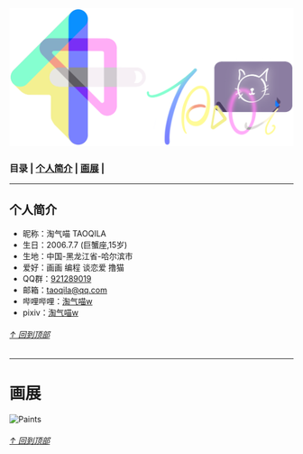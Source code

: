 <p id="0"></p>

![Headimage](https://raw.githubusercontent.com/TAOQILA/taoqila.github.io/b295ef7fffde769d0fbf316d90bb3f65d03a8ae7/all.png)
### 目录   | [个人简介](#1) | [画展](#2) |

<p id="1"></p>

---
## 个人简介
- 昵称：淘气喵 TAOQILA
- 生日：2006.7.7 (巨蟹座,15岁)
- 生地：中国-黑龙江省-哈尔滨市
- 爱好：画画 编程 谈恋爱 撸猫
- QQ群：[921289019](https://jq.qq.com/?_wv=1027&k=0yhFgJKO)
- 邮箱：taoqila@qq.com
- 哔哩哔哩：[淘气喵w](https://space.bilibili.com/353586902)
- pixiv：[淘气喵w](https://www.pixiv.net/users/59091519)

###### [↑ 回到顶部](#0)

<p id="2"></p>

---
# 画展
![Paints](https://user-images.githubusercontent.com/64893569/165915500-e97110a0-4aca-449f-97a7-8101328523d3.png)

###### [↑ 回到顶部](#0)
